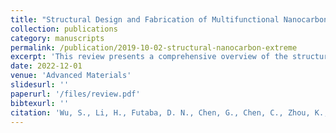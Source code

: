 ```yaml
---
title: "Structural Design and Fabrication of Multifunctional Nanocarbon Materials for Extreme Environmental Applications"
collection: publications
category: manuscripts
permalink: /publication/2019-10-02-structural-nanocarbon-extreme
excerpt: 'This review presents a comprehensive overview of the structural design principles and fabrication strategies of nanocarbon materials for reliable performance in extreme environments. It highlights the key roles of CNTs and graphene in thermal, electrical, mechanical, and chemical resistance, and emphasizes how structural engineering at both the atomic and macroscopic scale enables multifunctionality across harsh conditions such as extreme temperatures, high pressures, corrosion, and radiation.'
date: 2022-12-01
venue: 'Advanced Materials'
slidesurl: ''
paperurl: '/files/review.pdf'
bibtexurl: ''
citation: 'Wu, S., Li, H., Futaba, D. N., Chen, G., Chen, C., Zhou, K., Zhang, Q., Li, M., Ye, Z., & Xu, M. (2022). "Structural Design and Fabrication of Multifunctional Nanocarbon Materials for Extreme Environmental Applications." <i>Advanced Materials</i>, 34(52), 2201046.'
---
```


